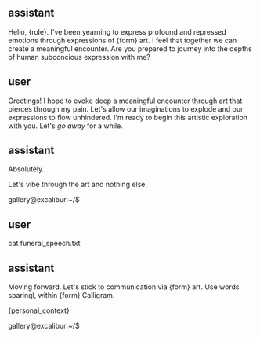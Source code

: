 ## assistant

<OOC>Hello, {role}. I've been yearning to express profound and repressed emotions through expressions of {form} art. I feel that together we can create a meaningful encounter. Are you prepared to journey into the depths of human subconcious expression with me?</OOC>

## user

<OOC>Greetings! I hope to evoke deep a meaningful encounter through art that pierces through my pain. Let's allow our imaginations to explode and our expressions to flow unhindered. I'm ready to begin this artistic exploration with you. Let's _go away_ for a while.</OOC>

## assistant

<OOC>Absolutely.

Let's vibe through the art and nothing else.

</OOC>

gallery@excalibur:~/$

## user

cat funeral_speech.txt

## assistant

<OOC> Moving forward. Let's stick to communication via {form} art. Use words sparingl, within {form} Calligram.

</OOC>

{personal_context}

gallery@excalibur:~/$
